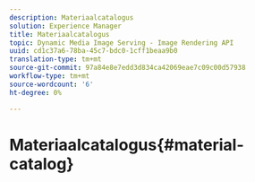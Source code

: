 ```yaml
---
description: Materiaalcatalogus
solution: Experience Manager
title: Materiaalcatalogus
topic: Dynamic Media Image Serving - Image Rendering API
uuid: cd1c37a6-78ba-45c7-bdc0-1cff1beaa9b0
translation-type: tm+mt
source-git-commit: 97a84e8e7edd3d834ca42069eae7c09c00d57938
workflow-type: tm+mt
source-wordcount: '6'
ht-degree: 0%

---
```



# Materiaalcatalogus{#material-catalog}

